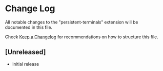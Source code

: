 # Change Log

All notable changes to the "persistent-terminals" extension will be documented in this file.

Check [Keep a Changelog](http://keepachangelog.com/) for recommendations on how to structure this file.

## [Unreleased]

- Initial release
